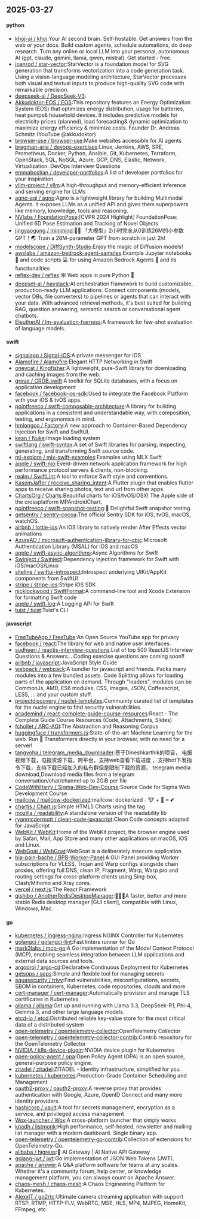 ## 2025-03-27

#### python
* [khoj-ai / khoj](https://github.com/khoj-ai/khoj):Your AI second brain. Self-hostable. Get answers from the web or your docs. Build custom agents, schedule automations, do deep research. Turn any online or local LLM into your personal, autonomous AI (gpt, claude, gemini, llama, qwen, mistral). Get started - free.
* [joanrod / star-vector](https://github.com/joanrod/star-vector):StarVector is a foundation model for SVG generation that transforms vectorization into a code generation task. Using a vision-language modeling architecture, StarVector processes both visual and textual inputs to produce high-quality SVG code with remarkable precision.
* [deepseek-ai / DeepSeek-V3](https://github.com/deepseek-ai/DeepSeek-V3):
* [Akkudoktor-EOS / EOS](https://github.com/Akkudoktor-EOS/EOS):This repository features an Energy Optimization System (EOS) that optimizes energy distribution, usage for batteries, heat pumps& household devices. It includes predictive models for electricity prices (planned), load forecasting& dynamic optimization to maximize energy efficiency & minimize costs. Founder Dr. Andreas Schmitz (YouTube @akkudoktor)
* [browser-use / browser-use](https://github.com/browser-use/browser-use):Make websites accessible for AI agents
* [bregman-arie / devops-exercises](https://github.com/bregman-arie/devops-exercises):Linux, Jenkins, AWS, SRE, Prometheus, Docker, Python, Ansible, Git, Kubernetes, Terraform, OpenStack, SQL, NoSQL, Azure, GCP, DNS, Elastic, Network, Virtualization. DevOps Interview Questions
* [emmabostian / developer-portfolios](https://github.com/emmabostian/developer-portfolios):A list of developer portfolios for your inspiration
* [vllm-project / vllm](https://github.com/vllm-project/vllm):A high-throughput and memory-efficient inference and serving engine for LLMs
* [agno-agi / agno](https://github.com/agno-agi/agno):Agno is a lightweight library for building Multimodal Agents. It exposes LLMs as a unified API and gives them superpowers like memory, knowledge, tools and reasoning.
* [NVlabs / FoundationPose](https://github.com/NVlabs/FoundationPose):[CVPR 2024 Highlight] FoundationPose: Unified 6D Pose Estimation and Tracking of Novel Objects
* [jingyaogong / minimind](https://github.com/jingyaogong/minimind):🚀🚀 「大模型」2小时完全从0训练26M的小参数GPT！🌏 Train a 26M-parameter GPT from scratch in just 2h!
* [modelscope / DiffSynth-Studio](https://github.com/modelscope/DiffSynth-Studio):Enjoy the magic of Diffusion models!
* [awslabs / amazon-bedrock-agent-samples](https://github.com/awslabs/amazon-bedrock-agent-samples):Example Jupyter notebooks 📓 and code scripts 💻 for using Amazon Bedrock Agents 🤖 and its functionalities
* [reflex-dev / reflex](https://github.com/reflex-dev/reflex):🕸️ Web apps in pure Python 🐍
* [deepset-ai / haystack](https://github.com/deepset-ai/haystack):AI orchestration framework to build customizable, production-ready LLM applications. Connect components (models, vector DBs, file converters) to pipelines or agents that can interact with your data. With advanced retrieval methods, it's best suited for building RAG, question answering, semantic search or conversational agent chatbots.
* [EleutherAI / lm-evaluation-harness](https://github.com/EleutherAI/lm-evaluation-harness):A framework for few-shot evaluation of language models.

#### swift
* [signalapp / Signal-iOS](https://github.com/signalapp/Signal-iOS):A private messenger for iOS.
* [Alamofire / Alamofire](https://github.com/Alamofire/Alamofire):Elegant HTTP Networking in Swift
* [onevcat / Kingfisher](https://github.com/onevcat/Kingfisher):A lightweight, pure-Swift library for downloading and caching images from the web.
* [groue / GRDB.swift](https://github.com/groue/GRDB.swift):A toolkit for SQLite databases, with a focus on application development
* [facebook / facebook-ios-sdk](https://github.com/facebook/facebook-ios-sdk):Used to integrate the Facebook Platform with your iOS & tvOS apps.
* [pointfreeco / swift-composable-architecture](https://github.com/pointfreeco/swift-composable-architecture):A library for building applications in a consistent and understandable way, with composition, testing, and ergonomics in mind.
* [hmlongco / Factory](https://github.com/hmlongco/Factory):A new approach to Container-Based Dependency Injection for Swift and SwiftUI.
* [kean / Nuke](https://github.com/kean/Nuke):Image loading system
* [swiftlang / swift-syntax](https://github.com/swiftlang/swift-syntax):A set of Swift libraries for parsing, inspecting, generating, and transforming Swift source code.
* [ml-explore / mlx-swift-examples](https://github.com/ml-explore/mlx-swift-examples):Examples using MLX Swift
* [apple / swift-nio](https://github.com/apple/swift-nio):Event-driven network application framework for high performance protocol servers & clients, non-blocking.
* [realm / SwiftLint](https://github.com/realm/SwiftLint):A tool to enforce Swift style and conventions.
* [KasemJaffer / receive_sharing_intent](https://github.com/KasemJaffer/receive_sharing_intent):A Flutter plugin that enables flutter apps to receive sharing photos, text and url from other apps.
* [ChartsOrg / Charts](https://github.com/ChartsOrg/Charts):Beautiful charts for iOS/tvOS/OSX! The Apple side of the crossplatform MPAndroidChart.
* [pointfreeco / swift-snapshot-testing](https://github.com/pointfreeco/swift-snapshot-testing):📸 Delightful Swift snapshot testing.
* [getsentry / sentry-cocoa](https://github.com/getsentry/sentry-cocoa):The official Sentry SDK for iOS, tvOS, macOS, watchOS.
* [airbnb / lottie-ios](https://github.com/airbnb/lottie-ios):An iOS library to natively render After Effects vector animations
* [AzureAD / microsoft-authentication-library-for-objc](https://github.com/AzureAD/microsoft-authentication-library-for-objc):Microsoft Authentication Library (MSAL) for iOS and macOS
* [apple / swift-async-algorithms](https://github.com/apple/swift-async-algorithms):Async Algorithms for Swift
* [Swinject / Swinject](https://github.com/Swinject/Swinject):Dependency injection framework for Swift with iOS/macOS/Linux
* [siteline / swiftui-introspect](https://github.com/siteline/swiftui-introspect):Introspect underlying UIKit/AppKit components from SwiftUI
* [stripe / stripe-ios](https://github.com/stripe/stripe-ios):Stripe iOS SDK
* [nicklockwood / SwiftFormat](https://github.com/nicklockwood/SwiftFormat):A command-line tool and Xcode Extension for formatting Swift code
* [apple / swift-log](https://github.com/apple/swift-log):A Logging API for Swift
* [tuist / tuist](https://github.com/tuist/tuist):Tuist's CLI

#### javascript
* [FreeTubeApp / FreeTube](https://github.com/FreeTubeApp/FreeTube):An Open Source YouTube app for privacy
* [facebook / react](https://github.com/facebook/react):The library for web and native user interfaces.
* [sudheerj / reactjs-interview-questions](https://github.com/sudheerj/reactjs-interview-questions):List of top 500 ReactJS Interview Questions & Answers....Coding exercise questions are coming soon!!
* [airbnb / javascript](https://github.com/airbnb/javascript):JavaScript Style Guide
* [webpack / webpack](https://github.com/webpack/webpack):A bundler for javascript and friends. Packs many modules into a few bundled assets. Code Splitting allows for loading parts of the application on demand. Through "loaders", modules can be CommonJs, AMD, ES6 modules, CSS, Images, JSON, Coffeescript, LESS, ... and your custom stuff.
* [projectdiscovery / nuclei-templates](https://github.com/projectdiscovery/nuclei-templates):Community curated list of templates for the nuclei engine to find security vulnerabilities.
* [academind / react-complete-guide-course-resources](https://github.com/academind/react-complete-guide-course-resources):React - The Complete Guide Course Resources (Code, Attachments, Slides)
* [fchollet / ARC-AGI](https://github.com/fchollet/ARC-AGI):The Abstraction and Reasoning Corpus
* [huggingface / transformers.js](https://github.com/huggingface/transformers.js):State-of-the-art Machine Learning for the web. Run 🤗 Transformers directly in your browser, with no need for a server!
* [tangyoha / telegram_media_downloader](https://github.com/tangyoha/telegram_media_downloader):基于Dineshkarthik的项目， 电报视频下载，电报资源下载，跨平台，支持web查看下载进度 ，支持bot下发指令下载，支持下载已经加入的私有群但是限制下载的资源， telegram media download,Download media files from a telegram conversation/chat/channel up to 2GiB per file
* [CodeWithHarry / Sigma-Web-Dev-Course](https://github.com/CodeWithHarry/Sigma-Web-Dev-Course):Source Code for Sigma Web Development Course
* [mailcow / mailcow-dockerized](https://github.com/mailcow/mailcow-dockerized):mailcow: dockerized - 🐮 + 🐋 = 💕
* [chartjs / Chart.js](https://github.com/chartjs/Chart.js):Simple HTML5 Charts using the <canvas> tag
* [mozilla / readability](https://github.com/mozilla/readability):A standalone version of the readability lib
* [ryanmcdermott / clean-code-javascript](https://github.com/ryanmcdermott/clean-code-javascript):Clean Code concepts adapted for JavaScript
* [WebKit / WebKit](https://github.com/WebKit/WebKit):Home of the WebKit project, the browser engine used by Safari, Mail, App Store and many other applications on macOS, iOS and Linux.
* [WebGoat / WebGoat](https://github.com/WebGoat/WebGoat):WebGoat is a deliberately insecure application
* [bia-pain-bache / BPB-Worker-Panel](https://github.com/bia-pain-bache/BPB-Worker-Panel):A GUI Panel providing Worker subscriptions for VLESS, Trojan and Warp configs alongside chain proxies, offering full DNS, clean IP, Fragment, Warp, Warp pro and routing settings for cross-platform clients using Sing-box, Clash/Mihomo and Xray cores.
* [vercel / next.js](https://github.com/vercel/next.js):The React Framework
* [qishibo / AnotherRedisDesktopManager](https://github.com/qishibo/AnotherRedisDesktopManager):🚀🚀🚀A faster, better and more stable Redis desktop manager [GUI client], compatible with Linux, Windows, Mac.

#### go
* [kubernetes / ingress-nginx](https://github.com/kubernetes/ingress-nginx):Ingress NGINX Controller for Kubernetes
* [golangci / golangci-lint](https://github.com/golangci/golangci-lint):Fast linters runner for Go
* [mark3labs / mcp-go](https://github.com/mark3labs/mcp-go):A Go implementation of the Model Context Protocol (MCP), enabling seamless integration between LLM applications and external data sources and tools.
* [argoproj / argo-cd](https://github.com/argoproj/argo-cd):Declarative Continuous Deployment for Kubernetes
* [getsops / sops](https://github.com/getsops/sops):Simple and flexible tool for managing secrets
* [aquasecurity / trivy](https://github.com/aquasecurity/trivy):Find vulnerabilities, misconfigurations, secrets, SBOM in containers, Kubernetes, code repositories, clouds and more
* [cert-manager / cert-manager](https://github.com/cert-manager/cert-manager):Automatically provision and manage TLS certificates in Kubernetes
* [ollama / ollama](https://github.com/ollama/ollama):Get up and running with Llama 3.3, DeepSeek-R1, Phi-4, Gemma 3, and other large language models.
* [etcd-io / etcd](https://github.com/etcd-io/etcd):Distributed reliable key-value store for the most critical data of a distributed system
* [open-telemetry / opentelemetry-collector](https://github.com/open-telemetry/opentelemetry-collector):OpenTelemetry Collector
* [open-telemetry / opentelemetry-collector-contrib](https://github.com/open-telemetry/opentelemetry-collector-contrib):Contrib repository for the OpenTelemetry Collector
* [NVIDIA / k8s-device-plugin](https://github.com/NVIDIA/k8s-device-plugin):NVIDIA device plugin for Kubernetes
* [open-policy-agent / opa](https://github.com/open-policy-agent/opa):Open Policy Agent (OPA) is an open source, general-purpose policy engine.
* [zitadel / zitadel](https://github.com/zitadel/zitadel):ZITADEL - Identity infrastructure, simplified for you.
* [kubernetes / kubernetes](https://github.com/kubernetes/kubernetes):Production-Grade Container Scheduling and Management
* [oauth2-proxy / oauth2-proxy](https://github.com/oauth2-proxy/oauth2-proxy):A reverse proxy that provides authentication with Google, Azure, OpenID Connect and many more identity providers.
* [hashicorp / vault](https://github.com/hashicorp/vault):A tool for secrets management, encryption as a service, and privileged access management
* [Wox-launcher / Wox](https://github.com/Wox-launcher/Wox):A cross-platform launcher that simply works
* [knadh / listmonk](https://github.com/knadh/listmonk):High performance, self-hosted, newsletter and mailing list manager with a modern dashboard. Single binary app.
* [open-telemetry / opentelemetry-go-contrib](https://github.com/open-telemetry/opentelemetry-go-contrib):Collection of extensions for OpenTelemetry-Go.
* [alibaba / higress](https://github.com/alibaba/higress):🤖 AI Gateway | AI Native API Gateway
* [golang-jwt / jwt](https://github.com/golang-jwt/jwt):Go implementation of JSON Web Tokens (JWT).
* [apache / answer](https://github.com/apache/answer):A Q&A platform software for teams at any scales. Whether it's a community forum, help center, or knowledge management platform, you can always count on Apache Answer.
* [chaos-mesh / chaos-mesh](https://github.com/chaos-mesh/chaos-mesh):A Chaos Engineering Platform for Kubernetes.
* [AlexxIT / go2rtc](https://github.com/AlexxIT/go2rtc):Ultimate camera streaming application with support RTSP, RTMP, HTTP-FLV, WebRTC, MSE, HLS, MP4, MJPEG, HomeKit, FFmpeg, etc.
